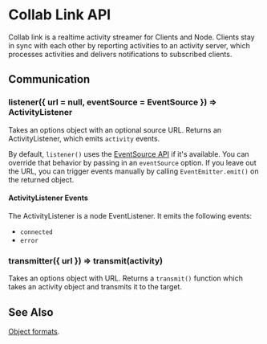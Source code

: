 # Collab Link API

Collab link is a realtime activity streamer for Clients and Node. Clients stay in sync with each other by reporting activities to an activity server, which processes activities and delivers notifications to subscribed clients.


## Communication

### listener({ url = null, eventSource = EventSource }) => ActivityListener

Takes an options object with an optional source URL. Returns an ActivityListener, which emits `activity` events.

By default, `listener()` uses the [EventSource API](https://developer.mozilla.org/en-US/docs/Web/API/Server-sent_events/Using_server-sent_events) if it's available. You can override that behavior by passing in an `eventSource` option. If you leave out the URL, you can trigger events manually by calling `EventEmitter.emit()` on the returned object.

#### ActivityListener Events

The ActivityListener is a node EventListener. It emits the following events:

* `connected`
* `error`


### transmitter({ url }) => transmit(activity)

Takes an options object with URL. Returns a `transmit()` function which takes an activity object and transmits it to the target.


## See Also

[Object formats](https://github.com/ericelliott/collab-link/blob/master/docs/future/activity-formats.md).
